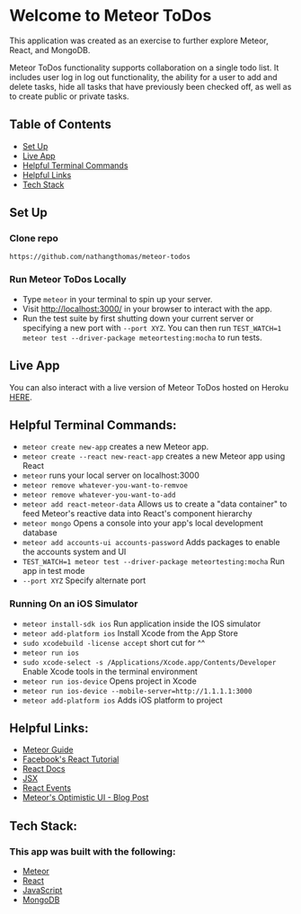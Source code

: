 # Welcome to Meteor ToDos
This application was created as an exercise to further explore Meteor, React, and MongoDB.

Meteor ToDos functionality supports collaboration on a single todo list. It includes user log in log out functionality, the ability for a user to add and delete tasks, hide all tasks that have previously been checked off, as well as to create public or private tasks.


## Table of Contents
<!--ts-->
   * [Set Up](#set-up)
   * [Live App](#live-app)
   * [Helpful Terminal Commands](#helpful-terminal-commands)
   * [Helpful Links](#helpful-links)
   * [Tech Stack](#tech-stack)
<!--te-->

## **Set Up**

### Clone repo
```
https://github.com/nathangthomas/meteor-todos
```
### Run Meteor ToDos Locally
- Type `meteor` in your terminal to spin up your server.
- Visit [http://localhost:3000/](http://localhost:3000/) in your browser to interact with the app.
- Run the test suite by first shutting down your current server or specifying a new port with `--port XYZ`.
  You can then run `TEST_WATCH=1 meteor test --driver-package meteortesting:mocha` to run tests.

## Live App
You can also interact with a live version of Meteor ToDos hosted on Heroku [HERE](https://meteor--todos.herokuapp.com).


## Helpful Terminal Commands:
- `meteor create new-app` creates a new Meteor app.
- `meteor create --react new-react-app` creates a new Meteor app using React
- `meteor` runs your local server on localhost:3000
- `meteor remove whatever-you-want-to-remvoe`
- `meteor remove whatever-you-want-to-add`
- `meteor add react-meteor-data` Allows us to create a "data container" to feed Meteor's reactive data into React's component hierarchy
- `meteor mongo` Opens a console into your app's local development database
- `meteor add accounts-ui accounts-password` Adds packages to enable the accounts system and UI
- `TEST_WATCH=1 meteor test --driver-package meteortesting:mocha` Run app in test mode
- `--port XYZ` Specify alternate port

### Running On an iOS Simulator
- `meteor install-sdk ios` Run application inside the IOS simulator
- `meteor add-platform ios` Install Xcode from the App Store
- `sudo xcodebuild -license accept` short cut for ^^
- `meteor run ios`
- `sudo xcode-select -s /Applications/Xcode.app/Contents/Developer` Enable Xcode tools in the terminal environment
- `meteor run ios-device` Opens project in Xcode
- `meteor run ios-device --mobile-server=http://1.1.1.1:3000`
- `meteor add-platform ios` Adds iOS platform to project

## Helpful Links:
- [Meteor Guide](https://guide.meteor.com/)
- [Facebook's React Tutorial](https://reactjs.org/tutorial/tutorial.html)
- [React Docs](https://reactjs.org/)
- [JSX](https://reactjs.org/docs/jsx-in-depth.html)
- [React Events](https://reactjs.org/docs/events.html)
- [Meteor's Optimistic UI - Blog Post](https://blog.meteor.com/optimistic-ui-with-meteor-67b5a78c3fcf)

## Tech Stack:
### This app was built with the following:
- [Meteor](https://www.meteor.com/)
- [React](https://reactjs.org/)
- [JavaScript](https://www.javascript.com/)
- [MongoDB](https://www.mongodb.com/)
